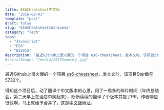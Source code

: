 ```yaml
---
title: ES6Cheatsheet中文版
date: "2016-02-01"
template: "post"
draft: false
slug: "ES6CheatsheetInChinese"
category: "Tech"
tags:
  - "Javascript"
  - "ES6"
  - "ES2015"
description: "最近Github上很火爆的一个项目 es6-cheatsheet，发本文时，该项目Star数在5732个。得知这个项目后，动了翻译个中文版本的心思，用了一周多的碎片时间（年终总结会，第二天早上在酒店中爬起来），断断续续的翻译了个版本并提了PR，作者响应很快啊，马上就给予合并了。"
#socialImage: "/media/2015Summary.jpg"
---
```


最近Github上很火爆的一个项目 [es6-cheatsheet](https://github.com/DrkSephy/es6-cheatsheet)，发本文时，该项目Star数在5732个。

得知这个项目后，动了翻译个中文版本的心思，用了一周多的碎片时间（年终总结会，第二天早上在酒店中爬起来），断断续续的翻译了个版本并提了PR，作者响应很快啊，马上就给予合并了，这是[中文版地址](https://github.com/DrkSephy/es6-cheatsheet/blob/master/README_zhCn.md)。
